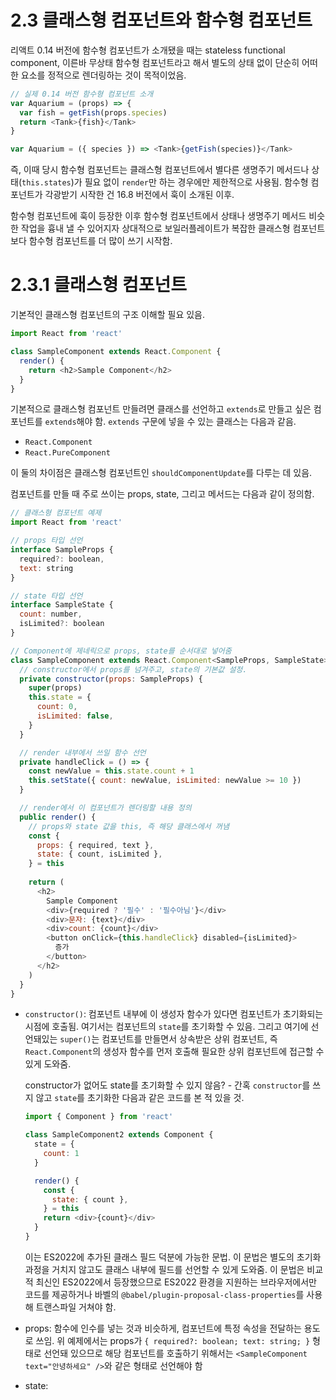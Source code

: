 # 2.3 클래스형 컴포넌트와 함수형 컴포넌트 

리액트 0.14 버전에 함수형 컴포넌트가 소개됐을 때는 stateless functional component, 이른바 무상태 함수형 컴포넌트라고 해서 별도의 상태 없이 단순히 어떠한 요소를 정적으로 렌더링하는 것이 목적이었음. 

```js
// 실제 0.14 버전 함수형 컴포넌트 소개
var Aquarium = (props) => {
  var fish = getFish(props.species)
  return <Tank>{fish}</Tank>
}

var Aquarium = ({ species }) => <Tank>{getFish(species)}</Tank>
```

즉, 이때 당시 함수형 컴포넌트는 클래스형 컴포넌트에서 별다른 생명주기 메서드나 상태(`this.states`)가 필요 없이 `render`만 하는 경우에만 제한적으로 사용됨. 함수형 컴포넌트가 각광받기 시작한 건 16.8 버전에서 훅이 소개된 이후.

함수형 컴포넌트에 훅이 등장한 이후 함수형 컴포넌트에서 상태나 생명주기 메서드 비슷한 작업을 흉내 낼 수 있어지자 상대적으로 보일러플레이트가 복잡한 클래스형 컴포넌트보다 함수형 컴포넌트를 더 많이 쓰기 시작함. 

# 2.3.1 클래스형 컴포넌트

기본적인 클래스형 컴포넌트의 구조 이해할 필요 있음.

```js
import React from 'react'

class SampleComponent extends React.Component {
  render() {
    return <h2>Sample Component</h2>
  }
}
```

기본적으로 클래스형 컴포넌트 만들려면 클래스를 선언하고 `extends`로 만들고 싶은 컴포넌트를 `extends`해야 함. `extends` 구문에 넣을 수 있는 클래스는 다음과 같음.

- `React.Component`
- `React.PureComponent`

이 둘의 차이점은 클래스형 컴포넌트인 `shouldComponentUpdate`를 다루는 데 있음.

컴포넌트를 만들 때 주로 쓰이는 props, state, 그리고 메서드는 다음과 같이 정의함.

```js
// 클래스형 컴포넌트 예제
import React from 'react'

// props 타입 선언
interface SampleProps {
  required?: boolean,
  text: string
}

// state 타입 선언
interface SampleState {
  count: number,
  isLimited?: boolean
}

// Component에 제네릭으로 props, state를 순서대로 넣어줌
class SampleComponent extends React.Component<SampleProps, SampleState> {
  // constructor에서 props를 넘겨주고, state의 기본값 설정.
  private constructor(props: SampleProps) {
    super(props)
    this.state = {
      count: 0,
      isLimited: false,
    }
  }

  // render 내부에서 쓰일 함수 선언
  private handleClick = () => {
    const newValue = this.state.count + 1
    this.setState({ count: newValue, isLimited: newValue >= 10 })
  }

  // render에서 이 컴포넌트가 렌더링할 내용 정의
  public render() {
    // props와 state 값을 this, 즉 해당 클래스에서 꺼냄
    const {
      props: { required, text },
      state: { count, isLimited },
    } = this
  
    return (
      <h2>
        Sample Component
        <div>{required ? '필수' : '필수아님'}</div>
        <div>문자: {text}</div>
        <div>count: {count}</div>
        <button onClick={this.handleClick} disabled={isLimited}>
          증가
        </button>
      </h2>
    )
  }
}
```

- `constructor()`: 컴포넌트 내부에 이 생성자 함수가 있다면 컴포넌트가 초기화되는 시점에 호출됨. 여기서는 컴포넌트의 `state`를 초기화할 수 있음. 그리고 여기에 선언돼있는 `super()`는 컴포넌트를 만들면서 상속받은 상위 컴포넌트, 즉 `React.Component`의 생성자 함수를 먼저 호출해 필요한 상위 컴포넌트에 접근할 수 있게 도와줌.

  constructor가 없어도 state를 초기화할 수 있지 않음? - 간혹 `constructor`를 쓰지 않고 `state`를 초기화한 다음과 같은 코드를 본 적 있을 것.

  ```js
  import { Component } from 'react'

  class SampleComponent2 extends Component {
    state = {
      count: 1
    }

    render() {
      const {
        state: { count },
      } = this
      return <div>{count}</div>
    }
  }
  ```

  이는 ES2022에 추가된 클래스 필드 덕분에 가능한 문법. 이 문법은 별도의 초기화 과정을 거치지 않고도 클래스 내부에 필드를 선언할 수 있게 도와줌. 이 문법은 비교적 최신인 ES2022에서 등장했으므로 ES2022 환경을 지원하는 브라우저에서만 코드를 제공하거나 바벨의 `@babel/plugin-proposal-class-properties`를 사용해 트랜스파일 거쳐야 함.

- props: 함수에 인수를 넣는 것과 비슷하게, 컴포넌트에 특정 속성을 전달하는 용도로 쓰임. 위 예제에서는 props가 `{ required?: boolean; text: string; }` 형태로 선언돼 있으므로 해당 컴포넌트를 호출하기 위해서는 `<SampleComponent text="안녕하세요" />`와 같은 형태로 선언해야 함
- state: 
